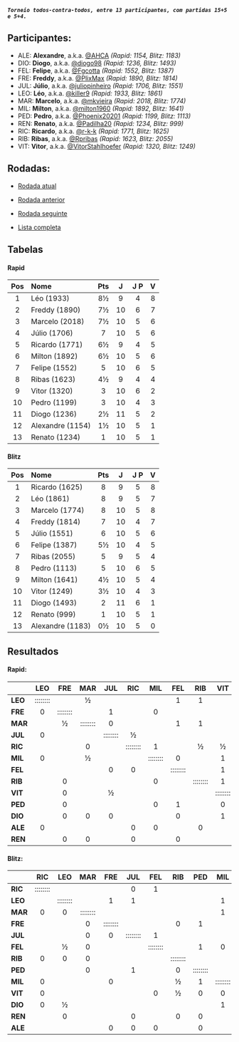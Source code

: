 ***`Torneio todos-contra-todos, entre 13 participantes, com partidas 15+5 e 5+4.`***

## Participantes:

* ALE: **Alexandre**, a.k.a. [@AHCA](https://www.lichess.org/@/AHCA) *(Rapid: 1154, Blitz: 1183)*
* DIO: **Diogo**, a.k.a. [@diogo98](https://www.lichess.org/@/diogo98) *(Rapid: 1236, Blitz: 1493)*
* FEL: **Felipe**, a.k.a. [@Fgcotta](https://www.lichess.org/@/Fgcotta) *(Rapid: 1552, Blitz: 1387)*
* FRE: **Freddy**, a.k.a. [@PlixMax](https://www.lichess.org/@/PlixMax) *(Rapid: 1890, Blitz: 1814)*
* JUL: **Júlio**, a.k.a. [@juliopinheiro](https://www.lichess.org/@/juliopinheiro) *(Rapid: 1706, Blitz: 1551)*
* LEO: **Léo**, a.k.a. [@killer9](https://www.lichess.org/@/killer9) *(Rapid: 1933, Blitz: 1861)*
* MAR: **Marcelo**, a.k.a. [@mkvieira](https://www.lichess.org/@/mkvieira) *(Rapid: 2018, Blitz: 1774)*
* MIL: **Milton**, a.k.a. [@milton1960](https://www.lichess.org/@/milton1960) *(Rapid: 1892, Blitz: 1641)*
* PED: **Pedro**, a.k.a. [@Phoenix20201](https://www.lichess.org/@/Phoenix20201) *(Rapid: 1199, Blitz: 1113)*
* REN: **Renato**, a.k.a. [@Padilha20](https://www.lichess.org/@/Padilha20) *(Rapid: 1234, Blitz: 999)*
* RIC: **Ricardo**, a.k.a. [@r-k-k](https://www.lichess.org/@/r-k-k) *(Rapid: 1771, Blitz: 1625)*
* RIB: **Ribas**, a.k.a. [@Rpribas](https://www.lichess.org/@/Rpribas) *(Rapid: 1623, Blitz: 2055)*
* VIT: **Vitor**, a.k.a. [@VitorStahlhoefer](https://www.lichess.org/@/VitorStahlhoefer) *(Rapid: 1320, Blitz: 1249)*

## Rodadas:

* [Rodada atual](https://grupo-de-xadrez.github.io/rodadas/11)

* [Rodada anterior](https://grupo-de-xadrez.github.io/rodadas/10)

* [Rodada seguinte](https://grupo-de-xadrez.github.io/rodadas/12)

* [Lista completa](https://grupo-de-xadrez.github.io/rodadas)

## Tabelas

#### Rapid

| Pos | Nome | Pts | J | J P | V |
| :---: | :--- | :---: | :---: | :---: | :---: |
| 1 | Léo (1933) | 8½ | 9 | 4 | 8 |
| 2 | Freddy (1890) | 7½ | 10 | 6 | 7 |
| 3 | Marcelo (2018) | 7½ | 10 | 5 | 6 |
| 4 | Júlio (1706) | 7 | 10 | 5 | 6 |
| 5 | Ricardo (1771) | 6½ | 9 | 4 | 5 |
| 6 | Milton (1892) | 6½ | 10 | 5 | 6 |
| 7 | Felipe (1552) | 5 | 10 | 6 | 5 |
| 8 | Ribas (1623) | 4½ | 9 | 4 | 4 |
| 9 | Vitor (1320) | 3 | 10 | 6 | 2 |
| 10 | Pedro (1199) | 3 | 10 | 4 | 3 |
| 11 | Diogo (1236) | 2½ | 11 | 5 | 2 |
| 12 | Alexandre (1154) | 1½ | 10 | 5 | 1 |
| 13 | Renato (1234) | 1 | 10 | 5 | 1 |

#### Blitz

| Pos | Nome | Pts | J | J P | V |
| :---: | :--- | :---: | :---: | :---: | :---: |
| 1 | Ricardo (1625) | 8 | 9 | 5 | 8 |
| 2 | Léo (1861) | 8 | 9 | 5 | 7 |
| 3 | Marcelo (1774) | 8 | 10 | 5 | 8 |
| 4 | Freddy (1814) | 7 | 10 | 4 | 7 |
| 5 | Júlio (1551) | 6 | 10 | 5 | 6 |
| 6 | Felipe (1387) | 5½ | 10 | 4 | 5 |
| 7 | Ribas (2055) | 5 | 9 | 5 | 4 |
| 8 | Pedro (1113) | 5 | 10 | 6 | 5 |
| 9 | Milton (1641) | 4½ | 10 | 5 | 4 |
| 10 | Vitor (1249) | 3½ | 10 | 4 | 3 |
| 11 | Diogo (1493) | 2 | 11 | 6 | 1 |
| 12 | Renato (999) | 1 | 10 | 5 | 1 |
| 13 | Alexandre (1183) | 0½ | 10 | 5 | 0 |

## Resultados

#### Rapid:

| | LEO | FRE | MAR | JUL | RIC | MIL | FEL | RIB | VIT | PED | DIO | ALE | REN |
| :--- | :---: | :---: | :---: | :---: | :---: | :---: | :---: | :---: | :---: | :---: | :---: | :---: | :---: |
| **LEO** | :::::::: |  | ½ |  |  |  | 1 | 1 |  |  | 1 |  | 1 |
| **FRE** | 0 | :::::::: |  | 1 |  | 0 |  |  |  |  |  | 1 |  |
| **MAR** |  | ½ | :::::::: | 0 |  |  | 1 | 1 |  | 1 |  |  |  |
| **JUL** | 0 |  |  | :::::::: | ½ |  |  |  |  | 1 |  | 1 | 1 |
| **RIC** |  |  | 0 |  | :::::::: | 1 |  | ½ | ½ |  | 1 |  |  |
| **MIL** | 0 |  | ½ |  |  | :::::::: | 0 |  | 1 |  | 1 |  |  |
| **FEL** |  |  |  | 0 | 0 |  | :::::::: |  | 1 |  |  | 1 |  |
| **RIB** |  | 0 |  |  |  | 0 |  | :::::::: | 1 | 1 |  |  | 1 |
| **VIT** |  | 0 |  | ½ |  |  |  |  | :::::::: |  |  | 1 | 0 |
| **PED** |  | 0 |  |  |  | 0 | 1 |  | 0 | :::::::: |  | 0 | 1 |
| **DIO** |  | 0 | 0 | 0 |  |  | 0 |  | 1 | 0 | :::::::: |  |  |
| **ALE** | 0 |  |  |  | 0 | 0 |  | 0 |  |  | ½ | :::::::: |  |
| **REN** |  | 0 | 0 |  | 0 |  | 0 |  |  |  | 0 |  | :::::::: |

#### Blitz:

| | RIC | LEO | MAR | FRE | JUL | FEL | RIB | PED | MIL | VIT | DIO | REN | ALE |
| :--- | :---: | :---: | :---: | :---: | :---: | :---: | :---: | :---: | :---: | :---: | :---: | :---: | :---: |
| **RIC** | :::::::: |  |  |  | 0 | 1 |  |  |  |  |  | 1 | 1 |
| **LEO** |  | :::::::: |  | 1 | 1 |  |  |  | 1 |  |  |  | 1 |
| **MAR** | 0 | 0 | :::::::: |  |  |  |  |  | 1 |  | 1 | 1 |  |
| **FRE** |  |  | 0 | :::::::: |  |  | 0 | 1 |  | 1 | 1 | 1 |  |
| **JUL** |  |  | 0 | 0 | :::::::: | 1 |  |  |  | 1 | 1 |  |  |
| **FEL** |  | ½ | 0 |  |  | :::::::: |  | 1 | 0 |  | 1 | 1 |  |
| **RIB** | 0 | 0 | 0 |  |  |  | :::::::: |  |  |  |  |  | 1 |
| **PED** |  |  | 0 |  | 1 |  | 0 | :::::::: |  |  | 1 |  |  |
| **MIL** | 0 |  |  | 0 |  |  | ½ | 1 | :::::::: |  |  |  | 1 |
| **VIT** | 0 |  |  |  |  | 0 | ½ | 0 | 0 | :::::::: | 1 |  |  |
| **DIO** | 0 | ½ |  |  |  |  |  |  | 1 |  | :::::::: | 0 | ½ |
| **REN** |  | 0 |  |  | 0 |  | 0 | 0 |  | 0 |  | :::::::: |  |
| **ALE** |  |  |  | 0 | 0 | 0 |  | 0 |  | 0 |  |  | :::::::: |

